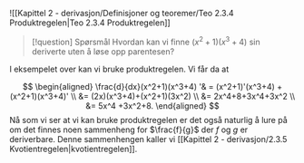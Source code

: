 ![[Kapittel 2 - derivasjon/Definisjoner og teoremer/Teo 2.3.4 Produktregelen|Teo 2.3.4 Produktregelen]]


> [!question] Spørsmål 
> Hvordan kan vi finne $(x^2+1)(x^3+4)$ sin deriverte uten å løse opp parentesen?
> 

I eksempelet over kan vi bruke produktregelen. Vi får da at

$$
\begin{aligned} 
  \frac{d}{dx}(x^2+1)(x^3+4) '& = (x^2+1)'(x^3+4) + (x^2+1)(x^3+4)'  \\
  &= (2x)(x^3+4)+(x^2+1)(3x^2) \\
  &= 2x^4+8+3x^4+3x^2 \\
  &= 5x^4 +3x^2+8.
\end{aligned} 
$$
Nå som vi ser at vi kan bruke produktregelen er det også naturlig å lure på om det finnes noen sammenheng for $\frac{f}{g}$ der $f$ og $g$ er deriverbare. Denne sammenhengen kaller vi [[Kapittel 2 - derivasjon/2.3.5 Kvotientregelen|kvotientregelen]].
